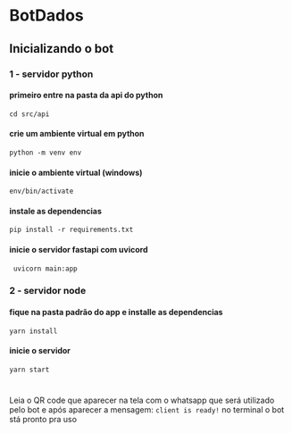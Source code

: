 # BotDados

## Inicializando o bot

### 1 - servidor python

#### primeiro entre na pasta da api do python

`cd src/api`

#### crie um ambiente virtual em python

`python -m venv env`

#### inicie o ambiente virtual (windows)

`env/bin/activate`

#### instale as dependencias

`pip install -r requirements.txt`

#### inicie o servidor fastapi com uvicord

` uvicorn main:app`

### 2 - servidor node

#### fique na pasta padrão do app e installe as dependencias

`yarn install`

#### inicie o servidor

`yarn start`

#

Leia o QR code que aparecer na tela com o whatsapp que será utilizado pelo bot e após aparecer a mensagem: `client is ready!` no terminal o bot stá pronto pra uso
